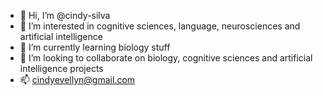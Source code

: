- 👋 Hi, I’m @cindy-silva
- 👀 I’m interested in cognitive sciences, language, neurosciences and artificial intelligence
- 🌱 I’m currently learning biology stuff
- 💞️ I’m looking to collaborate on biology, cognitive sciences and artificial intelligence projects
- 📫 cindyevellyn@gmail.com

<!---
cindy-silva/cindy-silva is a ✨ special ✨ repository because its `README.md` (this file) appears on your GitHub profile.
You can click the Preview link to take a look at your changes.
--->
